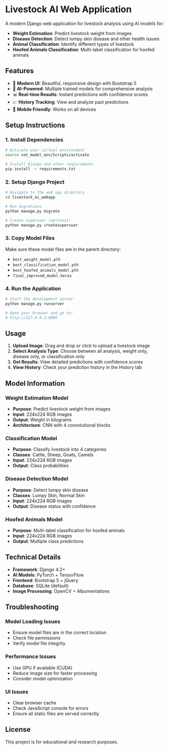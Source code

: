 # Livestock AI Web Application

A modern Django web application for livestock analysis using AI models for:
- **Weight Estimation**: Predict livestock weight from images
- **Disease Detection**: Detect lumpy skin disease and other health issues
- **Animal Classification**: Identify different types of livestock
- **Hoofed Animals Classification**: Multi-label classification for hoofed animals

## Features

- 🎨 **Modern UI**: Beautiful, responsive design with Bootstrap 5
- 🤖 **AI-Powered**: Multiple trained models for comprehensive analysis
- 📊 **Real-time Results**: Instant predictions with confidence scores
- 📈 **History Tracking**: View and analyze past predictions
- 📱 **Mobile Friendly**: Works on all devices

## Setup Instructions

### 1. Install Dependencies

```bash
# Activate your virtual environment
source vet_model_env/Scripts/activate

# Install Django and other requirements
pip install -r requirements.txt
```

### 2. Setup Django Project

```bash
# Navigate to the web app directory
cd livestock_ai_webapp

# Run migrations
python manage.py migrate

# Create superuser (optional)
python manage.py createsuperuser
```

### 3. Copy Model Files

Make sure these model files are in the parent directory:
- `best_weight_model.pth`
- `best_classification_model.pth`
- `best_hoofed_animals_model.pth`
- `final_improved_model.keras`

### 4. Run the Application

```bash
# Start the development server
python manage.py runserver

# Open your browser and go to:
# http://127.0.0.1:8000
```

## Usage

1. **Upload Image**: Drag and drop or click to upload a livestock image
2. **Select Analysis Type**: Choose between all analysis, weight only, disease only, or classification only
3. **Get Results**: View detailed predictions with confidence scores
4. **View History**: Check your prediction history in the History tab

## Model Information

### Weight Estimation Model
- **Purpose**: Predict livestock weight from images
- **Input**: 224x224 RGB images
- **Output**: Weight in kilograms
- **Architecture**: CNN with 4 convolutional blocks

### Classification Model
- **Purpose**: Classify livestock into 4 categories
- **Classes**: Cattle, Sheep, Goats, Camels
- **Input**: 224x224 RGB images
- **Output**: Class probabilities

### Disease Detection Model
- **Purpose**: Detect lumpy skin disease
- **Classes**: Lumpy Skin, Normal Skin
- **Input**: 224x224 RGB images
- **Output**: Disease status with confidence

### Hoofed Animals Model
- **Purpose**: Multi-label classification for hoofed animals
- **Input**: 224x224 RGB images
- **Output**: Multiple class predictions

## Technical Details

- **Framework**: Django 4.2+
- **AI Models**: PyTorch + TensorFlow
- **Frontend**: Bootstrap 5 + jQuery
- **Database**: SQLite (default)
- **Image Processing**: OpenCV + Albumentations

## Troubleshooting

### Model Loading Issues
- Ensure model files are in the correct location
- Check file permissions
- Verify model file integrity

### Performance Issues
- Use GPU if available (CUDA)
- Reduce image size for faster processing
- Consider model optimization

### UI Issues
- Clear browser cache
- Check JavaScript console for errors
- Ensure all static files are served correctly

## License

This project is for educational and research purposes.
